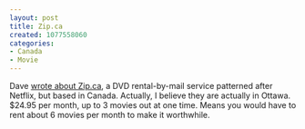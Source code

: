```yaml
--- 
layout: post
title: Zip.ca
created: 1077558060
categories: 
- Canada
- Movie
---
```

Dave <a href="http://www.smithdm3.com/archives/000225.html" title="Dave Smith on Zip.ca's DVD Rental Service">wrote about Zip.ca</a>, a DVD rental-by-mail service patterned after Netflix, but based in Canada. Actually, I believe they are actually in Ottawa. $24.95 per month, up to 3 movies out at one time. Means you would have to rent about 6 movies per month to make it worthwhile.
